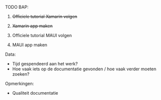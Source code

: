 TODO BAP:

1. ~~Officiele tutorial Xamarin volgen~~
2. ~~Xamarin app maken~~

3. Officiele tutorial MAUI volgen
4. MAUI app maken



Data:
- Tijd gespendeerd aan het werk?
- Hoe vaak iets op de documentatie gevonden / hoe vaak verder moeten zoeken?

Opmerkingen:
- Qualiteit documentatie
